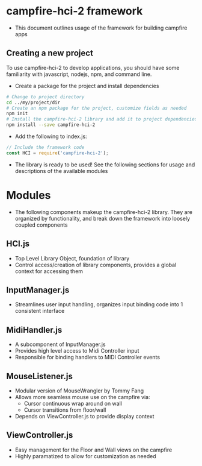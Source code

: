 # campfire-hci-2 framework
- This document outlines usage of the framework for building campfire apps

## Creating a new project
To use campfire-hci-2 to develop applications, you should have some familiarity with javascript, nodejs, npm, and command line.

- Create a package for the project and install dependencies
```bash
# Change to project directory
cd ../my/project/dir
# Create an npm package for the project, customize fields as needed
npm init
# Install the campfire-hci-2 library and add it to project dependencies
npm install --save campfire-hci-2
```
- Add the following to index.js:
```javascript
// Include the framework code
const HCI = require('campfire-hci-2');
```

- The library is ready to be used! See the following sections for usage and descriptions of the available modules

# Modules
- The following components makeup the campfire-hci-2 library. They are organized by functionality, and break down the framework into loosely coupled components

## HCI.js
- Top Level Library Object, foundation of library
- Control access/creation of library components, provides a global context for accessing them

## InputManager.js
- Streamlines user input handling, organizes input binding code into 1 consistent interface

## MidiHandler.js
- A subcomponent of InputManager.js
- Provides high level access to Midi Controller input
- Responsible for binding handlers to MIDI Controller events

## MouseListener.js
- Modular version of MouseWrangler by Tommy Fang
- Allows more seamless mouse use on the campfire via:
    - Cursor continuous wrap around on wall
    - Cursor transitions from floor/wall
- Depends on ViewController.js to provide display context

## ViewController.js
- Easy management for the Floor and Wall views on the campfire
- Highly paramatized to allow for customization as needed